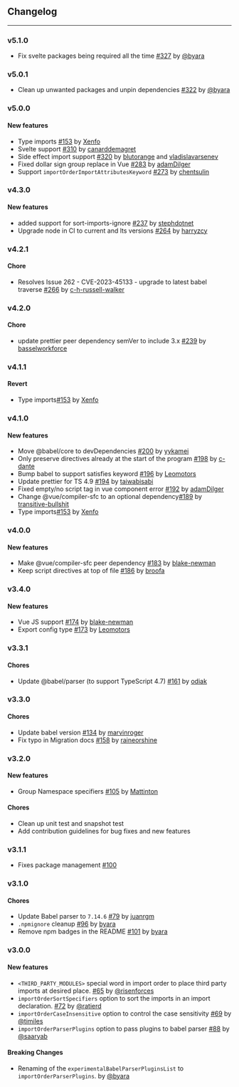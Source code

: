 ## Changelog


---
### v5.1.0
- Fix svelte packages being required all the time [#327](https://github.com/trivago/prettier-plugin-sort-imports/pull/327) by [@byara](https://github.com/byara)

### v5.0.1
- Clean up unwanted packages and unpin dependencies [#322](https://github.com/trivago/prettier-plugin-sort-imports/pull/322) by [@byara](https://github.com/byara)

### v5.0.0
#### New features
- Type imports [#153](https://github.com/trivago/prettier-plugin-sort-imports/pull/153) by [Xenfo](https://github.com/broofa)
- Svelte support [#310](https://github.com/trivago/prettier-plugin-sort-imports/pull/310) by [canarddemagret](https://github.com/canarddemagret)
- Side effect import support [#320](https://github.com/trivago/prettier-plugin-sort-imports/pull/320) by [blutorange](https://github.com/blutorange) and [vladislavarsenev](https://github.com/vladislavarsenev)
- Fixed dollar sign group replace in Vue [#283](https://github.com/trivago/prettier-plugin-sort-imports/pull/283) by [adamDilger](https://github.com/adamDilger)
- Support `importOrderImportAttributesKeyword` [#273](https://github.com/trivago/prettier-plugin-sort-imports/pull/273) by [chentsulin](https://github.com/chentsulin)


### v4.3.0
#### New features
- added support for sort-imports-ignore [#237](https://github.com/trivago/prettier-plugin-sort-imports/pull/237) by [stephdotnet](https://github.com/stephdotnet)
- Upgrade node in CI to current and lts versions [#264](https://github.com/trivago/prettier-plugin-sort-imports/pull/264) by [harryzcy](https://github.com/harryzcy)

### v4.2.1
#### Chore
- Resolves Issue 262 - CVE-2023-45133 - upgrade to latest babel traverse [#266](https://github.com/trivago/prettier-plugin-sort-imports/pull/266) by [c-h-russell-walker](https://github.com/c-h-russell-walker)

### v4.2.0
#### Chore
- update prettier peer dependency semVer to include 3.x [#239](https://github.com/trivago/prettier-plugin-sort-imports/pull/239) by [basselworkforce](https://github.com/basselworkforce)

### v4.1.1
#### Revert
- Type imports[#153](https://github.com/trivago/prettier-plugin-sort-imports/pull/153) by [Xenfo](https://github.com/broofa)

### v4.1.0
#### New features
- Move @babel/core to devDependencies  [#200](https://github.com/trivago/prettier-plugin-sort-imports/pull/200) by [yykamei](https://github.com/yykamei)
- Only preserve directives already at the start of the program [#198](https://github.com/trivago/prettier-plugin-sort-imports/pull/198) by [c-dante](https://github.com/c-dante) 
- Bump babel to support satisfies keyword [#196](https://github.com/trivago/prettier-plugin-sort-imports/pull/196) by [Leomotors](https://github.com/Leomotors)
- Update prettier for TS 4.9 [#194](https://github.com/trivago/prettier-plugin-sort-imports/pull/194) by [taiwabisabi](https://github.com/taiwabisabi) 
- Fixed empty/no script tag in vue component error [#192](https://github.com/trivago/prettier-plugin-sort-imports/pull/192) by [adamDilger](https://github.com/adamDilger)
- Change @vue/compiler-sfc to an optional dependency[#189](https://github.com/trivago/prettier-plugin-sort-imports/pull/189) by [transitive-bullshit](https://github.com/transitive-bullshit)
- Type imports[#153](https://github.com/trivago/prettier-plugin-sort-imports/pull/153) by [Xenfo](https://github.com/broofa)

### v4.0.0
#### New features
- Make @vue/compiler-sfc peer dependency [#183](https://github.com/trivago/prettier-plugin-sort-imports/pull/183) by [blake-newman](https://github.com/blake-newman)
- Keep script directives at top of file [#186](https://github.com/trivago/prettier-plugin-sort-imports/pull/186) by [broofa](https://github.com/broofa)

### v3.4.0
#### New features
- Vue JS support [#174](https://github.com/trivago/prettier-plugin-sort-imports/pull/174) by [blake-newman](https://github.com/blake-newman)
- Export config type [#173](https://github.com/trivago/prettier-plugin-sort-imports/pull/173) by [Leomotors](https://github.com/Leomotors)

### v3.3.1
#### Chores
- Update @babel/parser (to support TypeScript 4.7) [#161](https://github.com/trivago/prettier-plugin-sort-imports/pull/161) by [odiak](https://github.com/odiak)

### v3.3.0
#### Chores
- Update babel version [#134](https://github.com/trivago/prettier-plugin-sort-imports/pull/147) by [marvinroger](https://github.com/marvinroger)
- Fix typo in Migration docs [#158](https://github.com/trivago/prettier-plugin-sort-imports/pull/158) by [raineorshine](https://github.com/raineorshine)

### v3.2.0
#### New features
- Group Namespace specifiers [#105](https://github.com/trivago/prettier-plugin-sort-imports/pull/105) by [Mattinton](https://github.com/Mattinton)

#### Chores
- Clean up unit test and snapshot test
- Add contribution guidelines for bug fixes and new features

### v3.1.1

- Fixes package management [#100](https://github.com/trivago/prettier-plugin-sort-imports/issues/100)

### v3.1.0

#### Chores
- Update Babel parser to `7.14.6` [#79](https://github.com/trivago/prettier-plugin-sort-imports/pull/79) by [juanrgm](https://github.com/juanrgm)
- `.npmignore` cleanup [#96](https://github.com/trivago/prettier-plugin-sort-imports/issues/96) by [byara](https://github.com/byara)
- Remove npm badges in the README  [#101](https://github.com/trivago/prettier-plugin-sort-imports/issues/101) by [byara](https://github.com/byara)

### v3.0.0

#### New features
- `<THIRD_PARTY_MODULES>` special word in import order to place third
party imports at desired place. [#65](https://github.com/trivago/prettier-plugin-sort-imports/pull/65) by [@risenforces](https://github.com/risenforces)
- `importOrderSortSpecifiers` option to sort the imports in an import declaration. [#72](https://github.com/trivago/prettier-plugin-sort-imports/pull/72) by [@ratierd](https://github.com/ratierd)
- `importOrderCaseInsensitive` option to control the case sensitivity [#69](https://github.com/trivago/prettier-plugin-sort-imports/pull/79) by [@timiles](https://github.com/timiles) 
- `importOrderParserPlugins` option to pass plugins to babel parser [#88](https://github.com/trivago/prettier-plugin-sort-imports/pull/88) by [@saaryab](https://github.com/saaryab) 

#### Breaking Changes
- Renaming of the `experimentalBabelParserPluginsList` to `importOrderParserPlugins`. by [@byara](https://github.com/byara)

